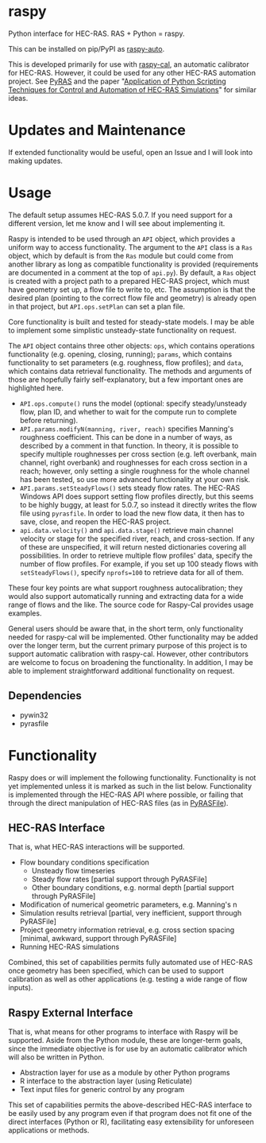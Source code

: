 # raspy
Python interface for HEC-RAS.  RAS + Python = raspy.

This can be installed on pip/PyPI as [raspy-auto](https://pypi.org/project/raspy-auto/).

This is developed primarily for use with [raspy-cal](https://github.com/quantum-dan/raspy-cal), an automatic calibrator for HEC-RAS.  However, it could be used for any other HEC-RAS automation project.  See [PyRAS](https://pypi.org/project/PyRAS/) and the paper "[Application of Python Scripting Techniques for Control and Automation of HEC-RAS Simulations](https://www.mdpi.com/2073-4441/10/10/1382)" for similar ideas.

# Updates and Maintenance

If extended functionality would be useful, open an Issue and I will look into making updates.

# Usage

The default setup assumes HEC-RAS 5.0.7.  If you need support for a different version, let me know and I will see about implementing it.

Raspy is intended to be used through an `API` object, which provides a uniform way to access functionality.  The argument to the `API` class is a `Ras` object, which by default is from the `Ras` module but could come from another library as long as compatible functionality is provided (requirements are documented in a comment at the top of `api.py`).  By default, a `Ras` object is created with a project path to a prepared HEC-RAS project, which must have geometry set up, a flow file to write to, etc.  The assumption is that the desired plan (pointing to the correct flow file and geometry) is already open in that project, but `API.ops.setPlan` can set a plan file.

Core functionality is built and tested for steady-state models.  I may be able to implement some simplistic unsteady-state functionality on request.

The `API` object contains three other objects: `ops`, which contains operations functionality (e.g. opening, closing, running); `params`, which contains functionality to set parameters (e.g. roughness, flow profiles); and `data`, which contains data retrieval functionality.  The methods and arguments of those are hopefully fairly self-explanatory, but a few important ones are highlighted here.

* `API.ops.compute()` runs the model (optional: specify steady/unsteady flow, plan ID, and whether to wait for the compute run to complete before returning).
* `API.params.modifyN(manning, river, reach)` specifies Manning's roughness coefficient.  This can be done in a number of ways, as described by a comment in that function.  In theory, it is possible to specify multiple roughnesses per cross section (e.g. left overbank, main channel, right overbank) and roughnesses for each cross section in a reach; however, only setting a single roughness for the whole channel has been tested, so use more advanced functionality at your own risk.
* `API.params.setSteadyFlows()` sets steady flow rates.  The HEC-RAS Windows API does support setting flow profiles directly, but this seems to be highly buggy, at least for 5.0.7, so instead it directly writes the flow file using `pyrasfile`.  In order to load the new flow data, it then has to save, close, and reopen the HEC-RAS project.
* `api.data.velocity()` and `api.data.stage()` retrieve main channel velocity or stage for the specified river, reach, and cross-section.  If any of these are unspecified, it will return nested dictionaries covering all possibilities.  In order to retrieve multiple flow profiles' data, specify the number of flow profiles.  For example, if you set up 100 steady flows with `setSteadyFlows()`, specify `nprofs=100` to retrieve data for all of them.

These four key points are what support roughness autocalibration; they would also support automatically running and extracting data for a wide range of flows and the like.  The source code for Raspy-Cal provides usage examples.

General users should be aware that, in the short term, only functionality needed for raspy-cal will be implemented.  Other functionality
may be added over the longer term, but the current primary purpose of this project is to support automatic calibration with raspy-cal.  However, other contributors are welcome to focus on broadening the functionality.  In addition, I may be able to implement straightforward additional functionality on request.

## Dependencies

* pywin32
* pyrasfile

# Functionality
Raspy does or will implement the following functionality.  Functionality is not yet implemented unless it is marked as such in the list below.  Functionality is implemented through the HEC-RAS API where possible, or failing that through the direct manipulation of HEC-RAS files (as in [PyRASFile](https://github.com/LARFlows/PyRASFile)).

## HEC-RAS Interface

That is, what HEC-RAS interactions will be supported.

* Flow boundary conditions specification
    * Unsteady flow timeseries
    * Steady flow rates [partial support through PyRASFile]
    * Other boundary conditions, e.g. normal depth [partial support through PyRASFile]
* Modification of numerical geometric parameters, e.g. Manning's n
* Simulation results retrieval [partial, very inefficient, support through PyRASFile]
* Project geometry information retrieval, e.g. cross section spacing [minimal, awkward, support through PyRASFile]
* Running HEC-RAS simulations

Combined, this set of capabilities permits fully automated use of HEC-RAS once geometry has been specified, which can be used to support calibration as well as other applications (e.g. testing a wide range of flow inputs).

## Raspy External Interface

That is, what means for other programs to interface with Raspy will be supported.  Aside from the Python module, these are longer-term goals, since the immediate objective is for use by an automatic calibrator which will also be written in Python.

* Abstraction layer for use as a module by other Python programs
* R interface to the abstraction layer (using Reticulate)
* Text input files for generic control by any program

This set of capabilities permits the above-described HEC-RAS interface to be easily used by any program even if that program does not fit one of the direct interfaces (Python or R), facilitating easy extensibility for unforeseen applications or methods.
